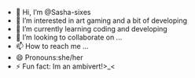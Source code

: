 - 👋 Hi, I’m @Sasha-sixes
- 👀 I’m interested in art gaming and a bit of developing
- 🌱 I’m currently learning coding and developing
- 💞️ I’m looking to collaborate on ...
- 📫 How to reach me ...
- 😄 Pronouns:she/her
- ⚡ Fun fact: Im an ambivert!>_<

<!---
Sasha-sixes/Sasha-sixes is a ✨ special ✨ repository because its `README.md` (this file) appears on your GitHub profile.
You can click the Preview link to take a look at your changes.
--->
